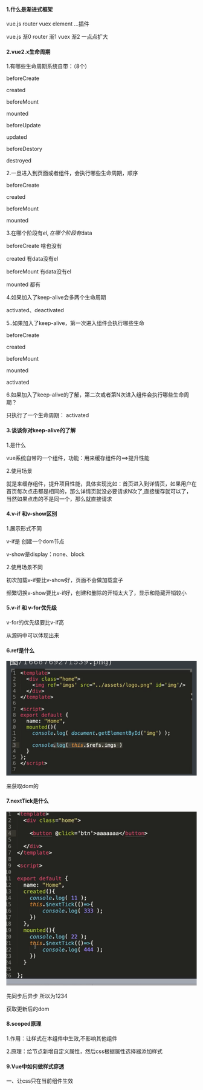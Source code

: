 #### 1.什么是渐进式框架

vue.js  router vuex element ...插件

vue.js 渐0 router 渐1 vuex 渐2   一点点扩大

#### 2.vue2.x生命周期

1.有哪些生命周期系统自带：（8个）

beforeCreate

created

beforeMount

mounted

beforeUpdate

updated

beforeDestory

destroyed

2.一旦进入到页面或者组件，会执行哪些生命周期，顺序

beforeCreate

created

beforeMount

mounted

3.在哪个阶段有$el,在哪个阶段有$data

beforeCreate 啥也没有

created 有data没有el

beforeMount 有data没有el

mounted 都有

4.如果加入了keep-alive会多两个生命周期

activated、deactivated

5..如果加入了keep-alive，第一次进入组件会执行哪些生命

beforeCreate

created

beforeMount

mounted

activated

6.如果加入了keep-alive的了解，第二次或者第N次进入组件会执行哪些生命周期？

只执行了一个生命周期： activated

#### 3.谈谈你对keep-alive的了解

1.是什么

vue系统自带的一个组件，功能：用来缓存组件的==>提升性能

2.使用场景

就是来缓存组件，提升项目性能，具体实现比如：首页进入到详情页，如果用户在首页每次点击都是相同的，那么详情页就没必要请求N次了,直接缓存就可以了，当然如果点击的不是同一个，那么就直接请求

#### 4.v-if 和v-show区别

1.展示形式不同

v-if是 创建一个dom节点

v-show是display：none、block

2.使用场景不同

初次加载v-if要比v-show好，页面不会做加载盒子

频繁切换v-show要比v-if好，创建和删除的开销太大了，显示和隐藏开销较小

#### 5.v-if 和 v-for优先级

v-for的优先级要比v-if高

从源码中可以体现出来

#### 6.ref是什么

![66876976234](面试题截图/1668769762344.png)

来获取dom的

#### 7.nextTick是什么

![66876979092](面试题截图/1668769790926.png)

先同步后异步 所以为1234

获取更新后的dom

#### 8.scoped原理

1.作用：让样式在本组件中生效,不影响其他组件

2.原理：给节点新增自定义属性，然后css根据属性选择器添加样式

#### 9.Vue中如何做样式穿透

一、让css只在当前组件生效

<style scoped>

二、scss、stylus

scss：

​	1.下载

​		npm install sass-loader node-sass --save

​	2.

​		<style lang='scss'  scoped>

​	3.scss 样式穿透

​		父元素 /deep/ 子元素

![66877445966](面试题截图/1668774459661.png)

![66877459448](面试题截图/1668774594487.png)

#### 10.vue组件之间如何传值通信

##### 1.父组件传值子组件

![66877595569](面试题截图/1668775955692.png)

父组件：

<Header :msg='msg'></Header>

![66877625172](面试题截图/1668776251726.png)

子组件：

​	props：[' msg']

​	props：{

​		msg：数据类型

}

##### 2.子组件传值父组件

子组件：

​		this.$emit("自定义事件名称",要传的数据)

![66877650417](面试题截图/1668776504178.png)

![66877652788](面试题截图/1668776527887.png)

父组件：

<Header @childInput='getVal'></Header>

methods：{

​    getVal（msg）{

​		//msg就是子组件传递的数据

}



}

##### 3.兄弟组件之间的传值

   通过一个中转（bus）

![66877701817](面试题截图/1668777018173.png)

A兄弟传值：

​	import bus from '@/common/bus'

​	bus.$emit('toFooter',this.msg)

![66877762188](面试题截图/1668777621889.png)

B兄弟接收

import bus from ‘ @/common/bus’

bus.$on（'toFooter',（data）=>{

   //data是this.msg的数据

​		this.str = data

}

#### 11.computed、methods、watch有什么区别

（1）computed vs methods区别

​	computed是有缓存的，methods没有缓存

（2）computed vs watch区别

​         watch是监听数据或者路由发生了改变才可以响应（执行）

​	computed计算某一个属性的改变，如果某一个值改变了计算属性会监听到进行返回

​       watch是当前监听到的数据改变了，才会执行内部代码

#### 12.props和data优先级谁高

![66877881286](面试题截图/1668778812867.png)

props ===> methods ===> data ===> computed ===> watch

#### 13.Vuex有哪些属性

state、getters、mutations、actions、modules

state：类似于组件中data，存放数据

getters：类似于组件中computed

mutations：类似于组件中methods

actions：提交mutations的

modules：把以上4个属性再细分，让仓库更好管理

![66885948394](面试题截图/1668859483947.png)

![66885967658](面试题截图/1668859676587.png)

![66886022248](面试题截图/1668860222483.png)

![66886028823](面试题截图/1668860288234.png)

#### 14.Vuex是单向数据流还是双向数据流

vuex是单向数据流

#### 15.Vuex中的mutaioons和actions区别

mutations：都是同步事务（一个变另外一个不变）

actions：可以包含任意异步操作（一个变另外一个也变）

在vue调试中可以看出来

#### 16.Vuex如何做持久化存储

Vuex本身不是持久化存储

![66886143912](面试题截图/1668861439129.png)

1.使用localStorage自己写

2.使用vuex-persist插件

vue设置代理解决跨域问题

#### 17.Vue项目打包上线

1.自测==>修改路由模式

2.代理不生效，使用ENV

3.修改路径

![66886244390](面试题截图/1668862443900.png)

#### 18.Vue路由模式

路由模式有两种:history ,hash

区别：

1表现形态不同

​     history：http：//localhost：8080/about

​     hash：http：//localhost：8080/#/about

2.跳转请求

​	history：http：//localhost：8080/id  ===>发送请求

​         hash：不会发送请求

3.打包后前端自测要使用hash，如果使用history会出现空白页

#### 19.介绍一下SPA以及SPA有什么缺点

SPA是什么？

单页面应用

缺点：

1.SEO优化不好

2.性能不是特别好

#### 20.Vue路径传值

1.显式                                                                                                      

http://localhost:8080/about?a=1

1.1传：this.$router.push（{

​		path：‘/about’,

​		query：{

​				a：1

}

}）

1.2接：this.$route.query.a

2.隐式

http://localhost:8080/about

2.1 传：

this.$router.push（{

​		path：‘About’,

​		query：{

​				a：1

}

}）

2.2接：this.$route.params.a

#### 21.路由导航守卫有哪些

全局、路由独享、组件内

1.全局

beforeEach、beforeResolve、afterEach

2.路由独享

beforeEnter

3.组件内

  beforeRouteEnter、beforeRouteUpdate、beforeRouteLeave

使用场景：判断是否登录,如果登录就next否则就跳转到登陆页面

22.Vue动态路由

场景：详情页（文章、商品）

router.js配置

~~~js
{
    path：”/list“,
     name：‘List’,
        children：[
        {
            path：‘/list/：id’,
            name：‘Details’,
            component：（）=>
            	import（‘../view/Details.vue’），
            
        }
    ]   ，
           component：（）=>
            	import（‘../view/List.vue’），

}
~~~

22.vue中的MVVM

![66920177026](面试题截图/1669201770264.png)





